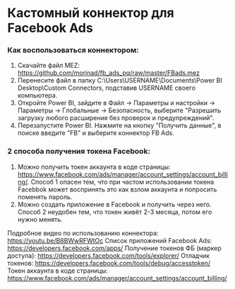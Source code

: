 # Кастомный коннектор для Facebook Ads


### Как воспользоваться коннектором:

1) Скачайте файл MEZ: https://github.com/morinad/fb_ads_pq/raw/master/FBads.mez
2) Перенесите файл в папку C:\Users\USERNAME\Documents\Power BI Desktop\Custom Connectors, подставив USERNAME своего компьютера.
3) Откройте Power BI, зайдите в Файл -> Параметры и настройки -> Параметры -> Глобальные -> Безопасность, выберите "Разрешить загрузку любого расширения без проверок и предупреждений".
4) Перезапустите Power BI. Нажмите на кнопку "Получить данные", в поиске введите "FB" и выберите коннектор FB Ads.

### 2 способа получения токена Facebook:
1) Можно получить токен аккаунта в коде страницы: https://www.facebook.com/ads/manager/account_settings/account_billing/.
Способ 1 опасен тем, что при частом использовании токена Facebbok может воспринять это как взлом аккаунта и попросить поменять пароль.
2) Можно создать приложение в Facebook и получить через него.
Способ 2 неудобен тем, что токен живёт 2-3 месяца, потом его нужно менять.

Подробное видео по использованию коннектора: https://youtu.be/B8BWwRFWtOc
Список приложений Facebook Ads: https://developers.facebook.com/apps/
Получение токенов ФБ (маркер доступа): https://developers.facebook.com/tools/explorer/
Отладчик токенов: https://developers.facebook.com/tools/debug/accesstoken/
Токен аккаунта в коде страницы: https://www.facebook.com/ads/manager/account_settings/account_billing/


